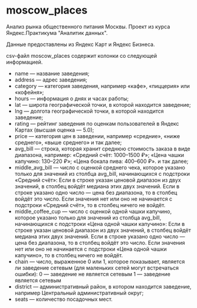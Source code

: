 # moscow_places
Анализ рынка общественного питания Москвы. Проект из курса Яндекс.Практикума "Аналитик данных".

Данные предоставлены из Яндекс Карт и Яндекс Бизнеса.

csv-файл moscow_places содержит колонки со следующей информацией.

 - name — название заведения;
 - address — адрес заведения;
 - category — категория заведения, например «кафе», «пиццерия» или «кофейня»;
 - hours — информация о днях и часах работы;
 - lat — широта географической точки, в которой находится заведение;
 - lng — долгота географической точки, в которой находится заведение;
 - rating — рейтинг заведения по оценкам пользователей в Яндекс Картах (высшая оценка — 5.0);
 - price — категория цен в заведении, например «средние», «ниже среднего», «выше среднего» и так далее;
 - avg_bill — строка, которая хранит среднюю стоимость заказа в виде диапазона, например:
     «Средний счёт: 1000–1500 ₽»;
     «Цена чашки капучино: 130–220 ₽»;
     «Цена бокала пива: 400–600 ₽».
     и так далее;
 - middle_avg_bill — число с оценкой среднего чека, которое указано только для значений из столбца avg_bill, начинающихся с подстроки «Средний счёт»:
     Если в строке указан ценовой диапазон из двух значений, в столбец войдёт медиана этих двух значений.
     Если в строке указано одно число — цена без диапазона, то в столбец войдёт это число.
     Если значения нет или оно не начинается с подстроки «Средний счёт», то в столбец ничего не войдёт.
 - middle_coffee_cup — число с оценкой одной чашки капучино, которое указано только для значений из столбца avg_bill, начинающихся с подстроки «Цена одной чашки    капучино»:
     Если в строке указан ценовой диапазон из двух значений, в столбец войдёт медиана этих двух значений.
     Если в строке указано одно число — цена без диапазона, то в столбец войдёт это число.
     Если значения нет или оно не начинается с подстроки «Цена одной чашки капучино», то в столбец ничего не войдёт.
 - chain — число, выраженное 0 или 1, которое показывает, является ли заведение сетевым (для маленьких сетей могут встречаться ошибки):
     0 — заведение не является сетевым
     1 — заведение является сетевым
 - district — административный район, в котором находится заведение, например Центральный административный округ;
 - seats — количество посадочных мест.
 
